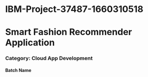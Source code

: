 # IBM-Project-37487-1660310518

# Smart Fashion Recommender Application

### Category: Cloud App Development
#### Batch Name
